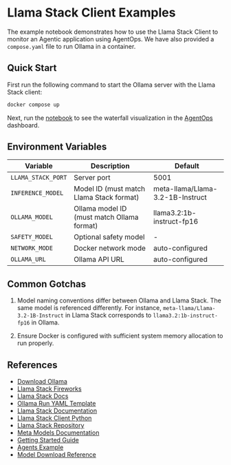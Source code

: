 # Llama Stack Client Examples

The example notebook demonstrates how to use the Llama Stack Client to monitor an Agentic application using AgentOps. We have also provided a `compose.yaml` file to run Ollama in a container.

## Quick Start

First run the following command to start the Ollama server with the Llama Stack client:

```bash
docker compose up
```

Next, run the [notebook](./llama_stack_example.ipynb) to see the waterfall visualization in the [AgentOps](https://app.agentops.ai) dashboard.

## Environment Variables

| Variable | Description | Default |
|----------|-------------|---------|
| `LLAMA_STACK_PORT` | Server port | 5001 |
| `INFERENCE_MODEL` | Model ID (must match Llama Stack format) | meta-llama/Llama-3.2-1B-Instruct |
| `OLLAMA_MODEL` | Ollama model ID (must match Ollama format) | llama3.2:1b-instruct-fp16 |
| `SAFETY_MODEL` | Optional safety model | - |
| `NETWORK_MODE` | Docker network mode | auto-configured |
| `OLLAMA_URL` | Ollama API URL | auto-configured |

## Common Gotchas

1. Model naming conventions differ between Ollama and Llama Stack. The same model is referenced differently. For instance, `meta-llama/Llama-3.2-1B-Instruct` in Llama Stack corresponds to `llama3.2:1b-instruct-fp16` in Ollama.

2. Ensure Docker is configured with sufficient system memory allocation to run properly.


## References

- [Download Ollama](https://ollama.com/)
- [Llama Stack Fireworks](./llama_stack_fireworks/README.fireworks.md)
- [Llama Stack Docs](https://llama-stack.readthedocs.io)
- [Ollama Run YAML Template](https://github.com/meta-llama/llama-stack/blob/main/llama_stack/templates/ollama/run.yaml)
- [Llama Stack Documentation](https://llama-stack.readthedocs.io)
- [Llama Stack Client Python](https://github.com/meta-llama/llama-stack-client-python)
- [Llama Stack Repository](https://github.com/meta-llama/llama-stack)
- [Meta Models Documentation](https://www.llama.com/docs/getting_the_models/meta/)
- [Getting Started Guide](https://llama-stack.readthedocs.io/en/latest/getting_started/index.html)
- [Agents Example](https://github.com/meta-llama/llama-stack-apps/blob/main/examples/agents/hello.py)
- [Model Download Reference](https://llama-stack.readthedocs.io/en/latest/references/llama_cli_reference/download_models.html)
